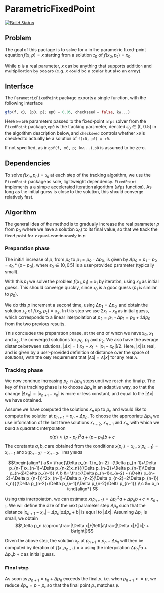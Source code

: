# ParametricFixedPoint

[![Build Status](https://github.com/pablosanjose/ParametricFixedPoint.jl/actions/workflows/CI.yml/badge.svg?branch=main)](https://github.com/pablosanjose/ParametricFixedPoint.jl/actions/workflows/CI.yml?query=branch%3Amain)


## Problem

The goal of this package is to solve for $x$ in the parametric fixed-point equation $f(x, p) = x$ starting from a solution $x_0$ of $f(x_0, p_0) = x_0$

While $p$ is a real parameter, $x$ can be anything that supports addition and multiplication by scalars (e.g. $x$ could be a scalar but also an array).

## Interface

The `ParametricFixedPoint` package exports a single function, with the following interface
```julia
gfp(f, x0, (p0, p); ep0 = 0.05, checkseed = false, kw...)
```

Here `kw` are parameters passed to the fixed-point `afps` solver from the `FixedPoint` package, `ep0` is the tracking parameter, denoted $\epsilon_0 \in (0,0.5]$ in the algorithm description below, and `checkseed` controls whether `x0` is checked to actually be a solution of `f(x0, p0) = x0`.

If not specified, as in `gpf(f, x0, p; kw...)`, `p0` is assumed to be zero.

## Dependencies

To solve $f(x_n, p_n) = x_n$ at each step of the tracking algorithm, we use the `FixedPoint` package as sole, lightweight dependency. `FixedPoint` implements a a simple accelerated iteration algorithm (`afps` function). As long as the initial guess is close to the solution, this should converge relatively fast.

## Algorithm

The general idea of the method is to gradually increase the real parameter $p$ from $p_0$ (where we have a solution $x_0$) to its final value, so that we track the fixed point for $x$ quasi-continuously in $p$.

### Preparation phase

The initial increase of $p$, from $p_0$ to $p_1=p_0+\Delta p_0$, is given by $\Delta p_0 = p_1 - p_0 = \epsilon_0*(p-p_0)$, where $\epsilon_0 \in (0,0.5]$ is a user-provided parameter (typically small).

With this $p_1$ we solve the problem $f(x_1, p_1) = x_1$ by iteration, using $x_0$ as initial guess. This should converge quickly, since $x_0$ is a good guess ($p_1$ is similar to $p_0$).

We do this $p$ increment a second time, using $\Delta p_1 = \Delta p_0$, and obtain the solution $x_2$ of $f(x_2, p_2) = x_2$. In this step we use $2x_1-x_0$ as initial guess, which corresponds to a linear interpolation at $p_2 = p_1 + \Delta p_1 = p_0 + 2\Delta p_0$ from the two previous results.

This concludes the preparation phase, at the end of which we have $x_0$, $x_1$ and $x_2$, the converged solutions for $p_0$, $p_1$ and $p_2$. We also have the average distance between solutions, $|\Delta x| = (|x_2-x_1|+|x_1-x_0|)/2$. Here, $|x|$ is real, and is given by a user-provided definition of distance over the space of solutions, with the only requirement that $|\lambda x| = \lambda|x|$ for any real $\lambda$.

### Tracking phase
We now continue increasing $p_n$ in $\Delta p_n$ steps until we reach the final $p$. The key of this tracking phase is to choose $\Delta p_n$ in an adaptive way, so that the change $|\Delta x_n| = |x_{n+1} - x_{n}|$ is more or less constant, and equal to the $|\Delta x|$ we have obtained.

Assume we have computed the solutions $x_n$ up to $p_n$ and would like to compute the solution at $p_{n+1} = p_n + \Delta p_n$. To choose the appropriate $\Delta p_n$ we use information of the last three solutions $x_{n-2}$, $x_{n-1}$ and $x_{n}$, with which we build a quadratic interpolation
$$x(p) \approx (p-p_n)^2 a + (p-p_n) b + c$$
The constants $a, b, c$ are obtained from the conditions $x(p_n) = x_n$, $x(p_{n-1}) = x_{n-1}$ and $x(p_{n-2}) = x_{n-2}$. This yields

$$\begin{align*}
a &= \frac{\Delta p_{n-1} x_{n-2} -(\Delta p_{n-1}+\Delta p_{n-1})x_{n-1}+\Delta p_{n-2}x_n}{(\Delta p_{n-2}+\Delta p_{n-1})\Delta p_{n-2}\Delta p_{n-1}} \\
b &= \frac{\Delta p_{n-1}x_{n-2} - (\Delta p_{n-2}+\Delta p_{n-1})^2 x_{n-1}+\Delta p_{n-2}(\Delta p_{n-2}+2\Delta p_{n-1}) x_n}{(\Delta p_{n-2}+\Delta p_{n-1})\Delta p_{n-2}\Delta p_{n-1}} \\
c &= x_n
\end{align*}
$$

Using this interpolation, we can estimate $x(p_{n+1}) = \Delta p_n^2 a+\Delta p_n b + c \approx x_{n+1}$. We will define the size of the next parameter step $\Delta p_n$ such that the distance $|x_{n+1}-x_n| = \Delta p_n|a\Delta p_n + b|$ is equal to $|\Delta x|$. Assuming $\Delta p_n$ is small, we obtain
$$\Delta p_n \approx \frac{|\Delta x|}{\left|a\frac{|\Delta x|}{|b|} + b\right|}$$

Given the above step, the solution $x_n$ at $p_{n+1} = p_n + \Delta p_n$ will then be computed by iteration of $f(x, p_{n+1}) = x$ using the interpolation $\Delta p_n^2 a+\Delta p_n b+c$ as initial guess.

### Final step

As soon as $p_{n+1} = p_n+\Delta p_n$ exceeds the final $p$, i.e. when $p_{n+1} >= p$, we reduce $\Delta p_n = p - p_n$ so that the final point $p_n$ matches $p$.
